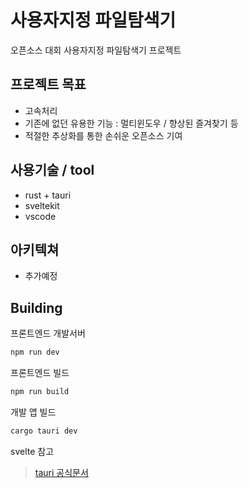 # 사용자지정 파일탐색기

오픈소스 대회 사용자지정 파일탐색기 프로젝트

## 프로젝트 목표

- 고속처리
- 기존에 없던 유용한 기능 : 멀티윈도우 / 향상된 즐겨찾기 등
- 적절한 추상화를 통한 손쉬운 오픈소스 기여


## 사용기술 / tool

- rust + tauri
- sveltekit
- vscode

## 아키텍쳐

- 추가예정

## Building

프론트엔드 개발서버

```bash
npm run dev
```

프론트엔드 빌드
```bash
npm run build
```

개발 앱 빌드
```bash
cargo tauri dev
```


svelte 참고
>[tauri 공식문서](https://tauri.app/ko/v1/guides/getting-started/setup/sveltekit/)

